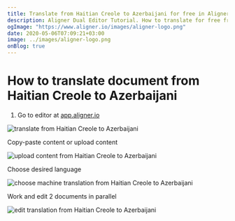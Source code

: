 ```yaml
---
title: Translate from Haitian Creole to Azerbaijani for free in Aligner Editor
description: Aligner Dual Editor Tutorial. How to translate for free from Haitian Creole to Azerbaijani. Aligner is multilingual document management platform. 
ogImage: "https://www.aligner.io/images/aligner-logo.png"
date: 2020-05-06T07:09:21+03:00
image: ../images/aligner-logo.png
onBlog: true
---
```


# How to translate document from Haitian Creole to Azerbaijani

1. Go to editor at [app.aligner.io](https://app.aligner.io "Aligner App web page")

![translate from Haitian Creole to Azerbaijani](../aligner-blank-editor.png "translate from Haitian Creole to Azerbaijani")

Copy-paste content or upload content

![upload content from Haitian Creole to Azerbaijani](../aligner-uploaded-document.png "upload content from Haitian Creole to Azerbaijani")

Choose desired language

![choose machine translation from Haitian Creole to Azerbaijani](../aligner-language-dropdown.png "choose machine translation from Haitian Creole to Azerbaijani")

Work and edit 2 documents in parallel

![edit translation from Haitian Creole to Azerbaijani](../aligner-double-sitded-editor.png "edit translation from Haitian Creole to Azerbaijani")

